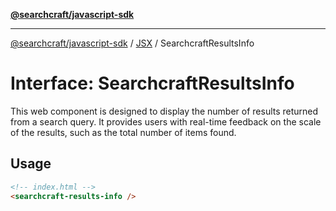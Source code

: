 [**@searchcraft/javascript-sdk**](/reference/sdk/js-vanilla/README.md)

***

[@searchcraft/javascript-sdk](/reference/sdk/js-vanilla/globals.md) / [JSX](/reference/sdk/js-vanilla/namespaces/JSX/README.md) / SearchcraftResultsInfo

# Interface: SearchcraftResultsInfo

This web component is designed to display the number of results returned from a search query.
It provides users with real-time feedback on the scale of the results, such as the total number of items found.
## Usage
```html
<!-- index.html -->
<searchcraft-results-info />
```
